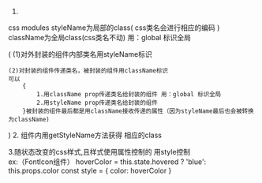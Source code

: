 1.
css modules
styleName为局部的class( css类名会进行相应的编码 )
className为全局class(css类名不动) 用：global 标识全局

(
	(1)对外封装的组件内部类名用styleName标识
	
	(2)对封装的组件传递类名，被封装的组件用className标识
	可以
		{
			1.用className prop传递类名给封装的组件 用：global 标识全局
			2.用styleName prop传递类名给封装的组件
		}被封装的组件最后都是用className接收传递的属性（因为styleName最后也会被转换为className)
)
2.
组件内用getStyleName方法获得 相应的class

3.随状态改变的css样式,且样式使用属性控制的 用style控制  
ex:（FontIcon组件）
<Component color="red" />
hoverColor = this.state.hovered ? 'blue': this.props.color
const style = {
	color: hoverColor
}